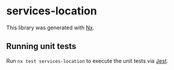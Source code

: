 # services-location

This library was generated with [Nx](https://nx.dev).

## Running unit tests

Run `nx test services-location` to execute the unit tests via [Jest](https://jestjs.io).
